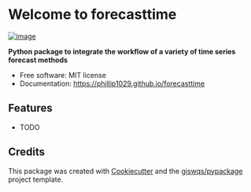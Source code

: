 # Welcome to forecasttime


[![image](https://img.shields.io/pypi/v/forecasttime.svg)](https://pypi.python.org/pypi/forecasttime)


**Python package to integrate the workflow of a variety of time series forecast methods**


-   Free software: MIT license
-   Documentation: <https://phillip1029.github.io/forecasttime>
    

## Features

-   TODO

## Credits

This package was created with [Cookiecutter](https://github.com/cookiecutter/cookiecutter) and the [giswqs/pypackage](https://github.com/giswqs/pypackage) project template.
